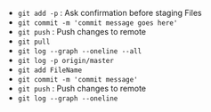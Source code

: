 - `git add -p` : Ask confirmation before staging Files
- `git commit -m 'commit message goes here'`
- `git push` : Push changes to remote
- `git pull`
- `git log --graph --oneline --all`
- `git log -p origin/master`
- `git add FileName`
- `git commit -m 'commit message'`
- `git push` : Push changes to remote
- `git log --graph --oneline`
